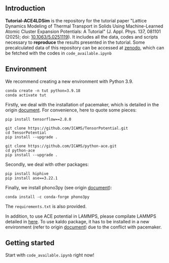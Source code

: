 ## Introduction 

**Tutorial-ACE4LDSim** is the repository for the tutorial paper "Lattice Dynamics Modeling of Thermal Transport in Solids Using Machine-Learned Atomic Cluster Expansion Potentials: A Tutorial" (J. Appl. Phys. 137, 081101 (2025); doi: [10.1063/5.0251119](https://doi.org/10.1063/5.0251119)). It includes all the data, codes and scripts necessary to **reproduce** the results presented in the tutorial. Some precalculated data of this repository can be accessed at [zenodo](https://zenodo.org/records/14642844), which can be fetched with the codes in `code_available.ipynb`

## Environment

We recommend creating a new environment with Python 3.9.
```
conda create -n tut python=3.9.18
conda activate tut
```

Firstly, we deal with the installation of pacemaker, which is detailed in the origin [document](https://pacemaker.readthedocs.io/en/latest/pacemaker/install/). For convenience, here to quote some pieces:
```
pip install tensorflow==2.8.0 

git clone https://github.com/ICAMS/TensorPotential.git
cd TensorPotential
pip install --upgrade .

git clone https://github.com/ICAMS/python-ace.git
cd python-ace
pip install --upgrade .
```

Secondly, we deal with other packages:
```
pip install hiphive
pip install ase==3.22.1
```

Finally, we install phono3py (see origin [document](https://phonopy.github.io/phono3py/install.html)):
```
conda install -c conda-forge phono3py
```

The `requirements.txt` is also provided.

In addition, to use ACE potential in LAMMPS, please compilate LAMMPS detailed in [here](https://pacemaker.readthedocs.io/en/latest/pacemaker/quickstart/#lammps). To use kaldo package, it has to be installed in a new environment (refer to origin [document](https://nanotheorygroup.github.io/kaldo/docsource/getting_started.html)) due to the conflict with pacemaker.

## Getting started

Start with `code_available.ipynb` right now!


